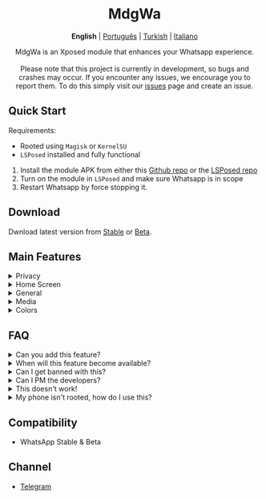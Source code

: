 <div align="center">

# MdgWa

**English** | [Português](languages/README_PTBR.md) | [Turkish](languages/README_TR.md) | [Italiano](languages/README_IT.md)

MdgWa is an Xposed module that enhances your Whatsapp experience.<br/><br/>
Please note that this project is currently in development, so bugs and crashes may occur. If you encounter any issues, we encourage you to report them. To do this simply visit our [issues](https://github.com/ItsMadruga/MdgWa/issues) page and create an issue.
</div>

## Quick Start
Requirements:
- Rooted using `Magisk` or `KernelSU`
- `LSPosed` installed and fully functional


1. Install the module APK from either this [Github repo](https://github.com/ItsMadruga/MdgWa/releases) or the [LSPosed repo](https://modules.lsposed.org/module/its.madruga.wpp)
2. Turn on the module in `LSPosed` and make sure Whatsapp is in scope
3. Restart Whatsapp by force stopping it.


## Download 
Dwnload latest version from [Stable](https://github.com/ItsMadruga/MdgWa/releases) or [Beta](https://github.com/ItsMadruga/MdgWa/actions).

## Main Features
<details closed>
  <summary>Privacy</summary>
  
  - `Hide 'Forwarded' Tag`
  - `Remove Forward Limit`
  - `Disable Pinned Chats Limit`
  - `Freeze Last Seen`
  - `Hide Status View`
  - `Hide Blue Ticks`
  - `Hide View Once and Audio Seen`
  - `Hide Delivered`
  - `Hide Typing`
  - `Hide Recording Audio`
  - `Disable View Once`
  - `Send Blue Ticks upon Reply`
  - `Delete for everyone on all messages`
  - `Show Edited Message History`
  - `Remove 'See More' Button`
  - `Anti Revoke Status`
  - `Anti Revoke Message`
</details>

<details closed>
  <summary>Home Screen</summary>
  
  - `Show Name`
  - `Show Bio`
  - `Show DND Button`
  - `Separate Groups`
  - `Hide Archived Chats`
  - `Show Online Dot in Conversation List`
  - `Remove Channel Recommendations`
  - `Hide Tabs on Home`
  - `Enable IGStatus on Home Screen`
  - `Filter Chats`
</details>  

<details closed>
  <summary>General</summary>
  
  - `Time in 12-Hour Format`
  - `Seconds on Timestamp`
  - `Buttons Stroke`
  - `Menu Icons`
  - `Outlined Icons`
  - `New Settings Style` 
 </details>

 <details closed>
  <summary>Media</summary>
  
  - `Download Status`
  - `Download View Once`
  - `HD Quality Videos`
  - `HD Quality Images` 
 </details>

 <details closed>
  <summary>Colors</summary>
  
  - `New WhatsApp theme`
  - `Customize your colors`
 </details>

 ## FAQ

<details>
  <summary>Can you add this feature?</summary>
  
  - Suggest it [Here](https://github.com/ItsMadruga/MdgWa/issues/3).
</details>

<details>
  <summary>When will this feature become available?</summary>
  
  - No Eta.
</details>

<details>
  <summary>Can I get banned with this?</summary>
  
  - Obviously, so use at your own Risk
</details>

<details>
  <summary>Can I PM the developers?</summary>
  
  - No.
</details>

<details>
  <summary>This doesn't work!</summary>
  
  - Open an issue or report it on Telegram.
</details>

<details>
  <summary>My phone isn't rooted, how do I use this?</summary>
  
  - You can't.
</details>

 
## Compatibility

- WhatsApp Stable & Beta

## Channel

- [Telegram](https://t.me/mdgwamodule)

